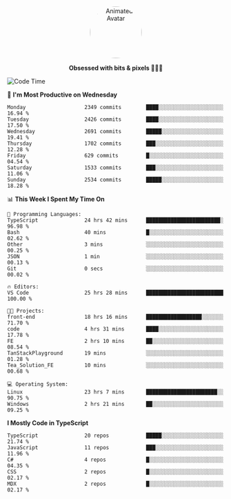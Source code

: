 
<div align="center">
  <img 
    src="https://i.postimg.cc/W1R4TF4j/d6kpuve-c97567cf-518b-4b86-a271-5c89d88d22f7.gif" 
    width="120" 
    height="120" 
    alt="Animated Avatar" 
    style="border-radius: 50%;" 
  />
  
  <strong>Obsessed with bits & pixels 🧑‍💻🎨</strong>
</div>


<!--
### 🛠️ Main Tech Stack

<div align="center">
  <img src="https://cdn.jsdelivr.net/gh/devicons/devicon/icons/javascript/javascript-original.svg" height="25" alt="JavaScript" />
  <img src="https://cdn.jsdelivr.net/gh/devicons/devicon/icons/react/react-original.svg" height="25" alt="React" />
  <img src="https://cdn.jsdelivr.net/gh/devicons/devicon/icons/cplusplus/cplusplus-original.svg" height="25" alt="C++" />
  <img src="https://cdn.jsdelivr.net/gh/devicons/devicon/icons/rust/rust-original.svg" height="25" alt="Rust" />
  <img src="https://cdn.jsdelivr.net/gh/devicons/devicon/icons/java/java-original.svg" height="25" alt="Java" />
  <img src="https://skillicons.dev/icons?i=mysql" height="25" alt="MySQL" />
  <img src="https://skillicons.dev/icons?i=pr" height="25" alt="Premiere Pro" />
</div> -->

<!--START_SECTION:waka-->
![Code Time](http://img.shields.io/badge/Code%20Time-2%2C465%20hrs%2010%20mins-blue)

📅 **I'm Most Productive on Wednesday** 

```text
Monday                   2349 commits        ████░░░░░░░░░░░░░░░░░░░░░   16.94 % 
Tuesday                  2426 commits        ████░░░░░░░░░░░░░░░░░░░░░   17.50 % 
Wednesday                2691 commits        █████░░░░░░░░░░░░░░░░░░░░   19.41 % 
Thursday                 1702 commits        ███░░░░░░░░░░░░░░░░░░░░░░   12.28 % 
Friday                   629 commits         █░░░░░░░░░░░░░░░░░░░░░░░░   04.54 % 
Saturday                 1533 commits        ███░░░░░░░░░░░░░░░░░░░░░░   11.06 % 
Sunday                   2534 commits        █████░░░░░░░░░░░░░░░░░░░░   18.28 % 
```


📊 **This Week I Spent My Time On** 

```text
💬 Programming Languages: 
TypeScript               24 hrs 42 mins      ████████████████████████░   96.98 % 
Bash                     40 mins             █░░░░░░░░░░░░░░░░░░░░░░░░   02.62 % 
Other                    3 mins              ░░░░░░░░░░░░░░░░░░░░░░░░░   00.25 % 
JSON                     1 min               ░░░░░░░░░░░░░░░░░░░░░░░░░   00.13 % 
Git                      0 secs              ░░░░░░░░░░░░░░░░░░░░░░░░░   00.02 % 

🔥 Editors: 
VS Code                  25 hrs 28 mins      █████████████████████████   100.00 % 

🐱‍💻 Projects: 
front-end                18 hrs 16 mins      ██████████████████░░░░░░░   71.70 % 
code                     4 hrs 31 mins       ████░░░░░░░░░░░░░░░░░░░░░   17.78 % 
FE                       2 hrs 10 mins       ██░░░░░░░░░░░░░░░░░░░░░░░   08.54 % 
TanStackPlayground       19 mins             ░░░░░░░░░░░░░░░░░░░░░░░░░   01.28 % 
Tea_Solution_FE          10 mins             ░░░░░░░░░░░░░░░░░░░░░░░░░   00.68 % 

💻 Operating System: 
Linux                    23 hrs 7 mins       ███████████████████████░░   90.75 % 
Windows                  2 hrs 21 mins       ██░░░░░░░░░░░░░░░░░░░░░░░   09.25 % 
```

**I Mostly Code in TypeScript** 

```text
TypeScript               20 repos            █████░░░░░░░░░░░░░░░░░░░░   21.74 % 
JavaScript               11 repos            ███░░░░░░░░░░░░░░░░░░░░░░   11.96 % 
C#                       4 repos             █░░░░░░░░░░░░░░░░░░░░░░░░   04.35 % 
CSS                      2 repos             █░░░░░░░░░░░░░░░░░░░░░░░░   02.17 % 
MDX                      2 repos             █░░░░░░░░░░░░░░░░░░░░░░░░   02.17 % 
```




<!--END_SECTION:waka-->
